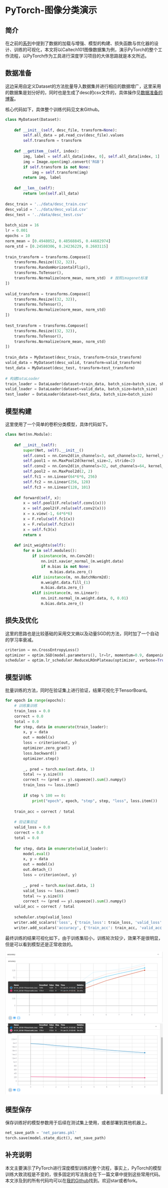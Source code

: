 # PyTorch-图像分类演示


## 简介
在之前的[系列](https://blog.csdn.net/zhouchen1998/category_8742242.html)中提到了数据的加载与增强、模型的构建、损失函数与优化器的设计、训练的可视化，本文将以Caltech101图像数据集为例，演示PyTorch的整个工作流程，以PyTorch作为工具进行深度学习项目的大体思路就是本文所述。


## 数据准备
这边采用自定义Dataset的方法批量导入数据集并进行相应的数据增广，这里采用的数据集是划分好的，同时也是生成了desc的csv文件的，具体操作见[数据准备的博客](https://blog.csdn.net/zhouchen1998/article/details/104087727)。

核心代码如下，具体整个训练代码见文末Github。
```python
class MyDataset(Dataset):

    def __init__(self, desc_file, transform=None):
        self.all_data = pd.read_csv(desc_file).values
        self.transform = transform

    def __getitem__(self, index):
        img, label = self.all_data[index, 0], self.all_data[index, 1]
        img = Image.open(img).convert('RGB')
        if self.transform is not None:
            img = self.transform(img)
        return img, label

    def __len__(self):
        return len(self.all_data)

desc_train = '../data/desc_train.csv'
desc_valid = '../data/desc_valid.csv'
desc_test = '../data/desc_test.csv'

batch_size = 16
lr = 0.001
epochs = 10
norm_mean = [0.4948052, 0.48568845, 0.44682974]
norm_std = [0.24580306, 0.24236229, 0.2603115]

train_transform = transforms.Compose([
    transforms.Resize((32, 32)),
    transforms.RandomHorizontalFlip(),
    transforms.ToTensor(),
    transforms.Normalize(norm_mean, norm_std)  # 按照imagenet标准
])

valid_transform = transforms.Compose([
    transforms.Resize((32, 32)),
    transforms.ToTensor(),
    transforms.Normalize(norm_mean, norm_std)
])

test_transform = transforms.Compose([
    transforms.Resize((32, 32)),
    transforms.ToTensor(),
    transforms.Normalize(norm_mean, norm_std)
])

train_data = MyDataset(desc_train, transform=train_transform)
valid_data = MyDataset(desc_valid, transform=valid_transform)
test_data = MyDataset(desc_test, transform=test_transform)

# 构建DataLoader
train_loader = DataLoader(dataset=train_data, batch_size=batch_size, shuffle=True)
valid_loader = DataLoader(dataset=valid_data, batch_size=batch_size)
test_loader = DataLoader(dataset=test_data, batch_size=batch_size)
```


## 模型构建
这里使用了一个简单的卷积分类模型，具体代码如下。
```python
class Net(nn.Module):

    def __init__(self):
        super(Net, self).__init__()
        self.conv1 = nn.Conv2d(in_channels=3, out_channels=32, kernel_size=(3, 3))
        self.pool1 = nn.MaxPool2d(kernel_size=2, stride=2)
        self.conv2 = nn.Conv2d(in_channels=32, out_channels=64, kernel_size=3)
        self.pool2 = nn.MaxPool2d(2, 2)
        self.fc1 = nn.Linear(64*6*6, 256)
        self.fc2 = nn.Linear(256, 128)
        self.fc3 = nn.Linear(128, 101)

    def forward(self, x):
        x = self.pool1(F.relu(self.conv1(x)))
        x = self.pool2(F.relu(self.conv2(x)))
        x = x.view(-1, 64*6*6)
        x = F.relu(self.fc1(x))
        x = F.relu(self.fc2(x))
        x = self.fc3(x)
        return x

    def init_weights(self):
        for m in self.modules():
            if isinstance(m, nn.Conv2d):
                nn.init.xavier_normal_(m.weight.data)
                if m.bias is not None:
                    m.bias.data.zero_()
            elif isinstance(m, nn.BatchNorm2d):
                m.weight.data.fill_(1)
                m.bias.data.zero_()
            elif isinstance(m, nn.Linear):
                nn.init.normal_(m.weight.data, 0, 0.01)
                m.bias.data.zero_()
```


## 损失及优化
这里的思路也是比较基础的采用交叉熵以及动量SGD的方法，同时加了一个自动的学习率衰减。
```python
criterion = nn.CrossEntropyLoss()
optimizer = optim.SGD(model.parameters(), lr=lr, momentum=0.9, dampening=0.1)
scheduler = optim.lr_scheduler.ReduceLROnPlateau(optimizer, verbose=True)
```

## 模型训练
批量训练的方法，同时在验证集上进行验证，结果可视化于TensorBoard。
```python
for epoch in range(epochs):
    # 训练集训练
    train_loss = 0.0
    correct = 0.0
    total = 0.0
    for step, data in enumerate(train_loader):
        x, y = data
        out = model(x)
        loss = criterion(out, y)
        optimizer.zero_grad()
        loss.backward()
        optimizer.step()

        _, pred = torch.max(out.data, 1)
        total += y.size(0)
        correct += (pred == y).squeeze().sum().numpy()
        train_loss += loss.item()

        if step % 100 == 0:
            print("epoch", epoch, "step", step, "loss", loss.item())

    train_acc = correct / total

    # 验证集验证
    valid_loss = 0.0
    correct = 0.0
    total = 0.0

    for step, data in enumerate(valid_loader):
        model.eval()
        x, y = data
        out = model(x)
        out.detach_()
        loss = criterion(out, y)

        _, pred = torch.max(out.data, 1)
        valid_loss += loss.item()
        total += y.size(0)
        correct += (pred == y).squeeze().sum().numpy()
    valid_acc = correct / total

    scheduler.step(valid_loss)
    writer.add_scalars('loss', {'train_loss': train_loss, 'valid_loss': valid_loss}, epoch)
    writer.add_scalars('accuracy', {'train_acc': train_acc, 'valid_acc': valid_acc}, epoch)
```
最终训练的结果可视化如下，由于训练集较小，训练轮次较少，效果不是很明显，但是可以看到模型还是正常收敛的。

![](./assets/acc.png)
![](./assets/loss.png)


## 模型保存
保存训练好的模型参数用于后续在测试集上使用，或者部署到其他机器上。
```python
net_save_path = 'net_params.pkl'
torch.save(model.state_dict(), net_save_path)
```


## 补充说明
本文主要演示了PyTorch进行深度模型训练的整个流程，事实上，PyTorch的模型训练大致流程是不变的，很多固定的写法我会在下一篇文章中提到这些常用代码。本文涉及到的所有代码均可以在[我的Github](https://github.com/luanshiyinyang/Tutorial/tree/PyTorch)找到。欢迎star或者fork。